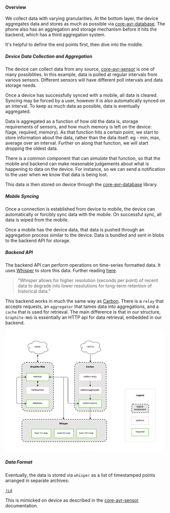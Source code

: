 #### Overview

We collect data with varying granularities. At the bottom layer, the device aggregates data and stores as much as possible via [core-avr-database](core-avr-database.md). The phone also has an aggregation and storage mechanism before it hits the backend, which has a third aggregation system.

It's helpful to define the end points first, then dive into the middle.

##### Device Data Collection and Aggregation

The device can collect data from any source, [core-avr-sensor](core-avr-sensor.md) is one of many possiblities. In this example, data is polled at regular intervals from various sensors. Different sensors will have different poll intervals and data storage needs.

Once a device has successfully synced with a mobile, all data is cleared. Syncing may be forced by a user, however it is also automatically synced on an interval. To keep as much data as possible, data is eventually aggregated.

Data is aggregated as a function of how old the data is, storage requirements of sensors, and how much memory is left on the device: f(age, required, memory). As that function hits a certain point, we start to store information about the data, rather than the data itself: eg - min, max, average over an interval. Further on along that function, we will start dropping the oldest data.

There is a common component that can _simulate_ that function, so that the mobile and backend can make reasonable judgements about what is happening to data on the device. For instance, so we can send a notification to the user when we know that data is being lost.

This data is then stored on device through the [core-avr-database](core-avr-database.md) library.

##### Mobile Syncing

Once a connection is established from device to mobile, the device can automatically or forcibly sync data with the mobile. On successful sync, all data is wiped from the mobile.

Once a mobile has the device data, that data is pushed through an aggregation process similar to the device. Data is bundled and sent in blobs to the backend API for storage.

##### Backend API

The backend API can perform operations on time-series formatted data. It uses [Whisper](https://github.com/graphite-project/whisper) to store this data. Further reading [here](http://graphite.readthedocs.io/en/latest/whisper.html).

>"Whisper allows for higher resolution (seconds per point) of recent data to degrade into lower resolutions for long-term retention of historical data."

This backend works in much the same way as [Carbon](https://github.com/graphite-project/carbon). There is a `relay` that accepts requests, an `aggregator` that tames data into aggregations, and a `cache` that is used for retrieval. The main difference is that in our structure, `Graphite-Web` is essentially an HTTP api for data retrieval, embedded in our backend.

![Carbon diagram.](https://raw.githubusercontent.com/graphite-project/graphite-web/master/webapp/content/img/overview.png)

##### Data Format

Eventually, the data is stored via `whisper` as a list of timestamped points arranged in separate archives:

[`!Ld`](https://docs.python.org/3/library/struct.html#format-strings)

This is mimicked on device as described in the [core-avr-sensor](core-avr-sensor.md) documentation.